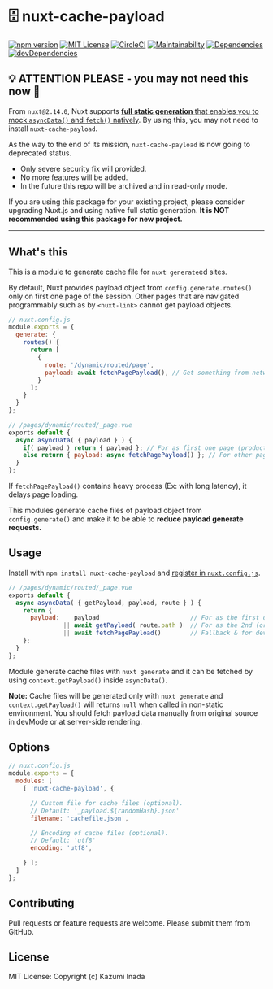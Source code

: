 # 🗄 nuxt-cache-payload

[![npm version](https://badge.fury.io/js/nuxt-cache-payload.svg)](https://badge.fury.io/js/nuxt-cache-payload)
[![MIT License](http://img.shields.io/badge/license-MIT-blue.svg?style=flat)](LICENSE)
[![CircleCI](https://circleci.com/gh/nandenjin/nuxt-cache-payload.svg?style=shield)](https://circleci.com/gh/nandenjin/nuxt-cache-payload)
[![Maintainability](https://api.codeclimate.com/v1/badges/9ecd9efd584ef69a51cc/maintainability)](https://codeclimate.com/github/nandenjin/nuxt-cache-payload/maintainability)
[![Dependencies](https://david-dm.org/nandenjin/nuxt-cache-payload.svg)](https://david-dm.org/nandenjin/nuxt-cache-payload)
[![devDependencies](https://david-dm.org/nandenjin/nuxt-cache-payload/dev-status.svg)](https://david-dm.org/nandenjin/nuxt-cache-payload?type=dev)

## 💡 ATTENTION PLEASE - you may not need this now 🤔

From `nuxt@2.14.0`, Nuxt supports [**full static generation** that enables you to mock `asyncData()` and `fetch()` natively](https://ja.nuxtjs.org/blog/going-full-static/). By using this, you may not need to install `nuxt-cache-payload`.

As the way to the end of its mission, `nuxt-cache-payload` is now going to deprecated status.

* Only severe security fix will provided.
* No more features will be added.
* In the future this repo will be archived and in read-only mode.

If you are using this package for your existing project, please consider upgrading Nuxt.js and using native full static generation. **It is NOT recommended using this package for new project.**

---

## What's this
This is a module to generate cache file for `nuxt generate`ed sites.

By default, Nuxt provides payload object from `config.generate.routes()` only on first one page of the session. Other pages that are navigated programmably such as by `<nuxt-link>` cannot get payload objects.

```js
// nuxt.config.js
module.exports = {
  generate: {
    routes() {
      return [
        {
          route: '/dynamic/routed/page',
          payload: await fetchPagePayload(), // Get something from network resource, etc.
        }
      ];
    }
  }
};

// /pages/dynamic/routed/_page.vue
exports default {
  async asyncData( { payload } ) {
    if( payload ) return { payload }; // For as first one page (production) this one is used.
    else return { payload: async fetchPagePayload() }; // For other pages...
  }
};
```
If `fetchPagePayload()` contains heavy process (Ex: with long latency), it delays page loading.

This modules generate cache files of payload object from `config.generate()` and make it to be able to **reduce payload generate requests.**

## Usage
Install with `npm install nuxt-cache-payload` and [register in `nuxt.config.js`](https://nuxtjs.org/api/configuration-modules).

```js
// /pages/dynamic/routed/_page.vue
exports default {
  async asyncData( { getPayload, payload, route } ) {
    return {
      payload:    payload                         // For as the first one page
               || await getPayload( route.path )  // For as the 2nd (or later) page: fetch cached payload
               || await fetchPagePayload()        // Fallback & for development mode
    };
  }
};
```

Module generate cache files with `nuxt generate` and it can be fetched by using `context.getPayload()` inside `asyncData()`.

**Note:** Cache files will be generated only with `nuxt generate` and `context.getPayload()` will returns `null` when called in non-static environment. You should fetch payload data manually from original source in devMode or at server-side rendering.

## Options
```js
// nuxt.config.js
module.exports = {
  modules: [
    [ 'nuxt-cache-payload', {

      // Custom file for cache files (optional).
      // Default: '_payload.${randomHash}.json'
      filename: 'cachefile.json',

      // Encoding of cache files (optional).
      // Default: 'utf8'
      encoding: 'utf8',

    } ];
  ]
};
```

## Contributing
Pull requests or feature requests are welcome. Please submit them from GitHub.

## License
MIT License: Copyright (c) Kazumi Inada
